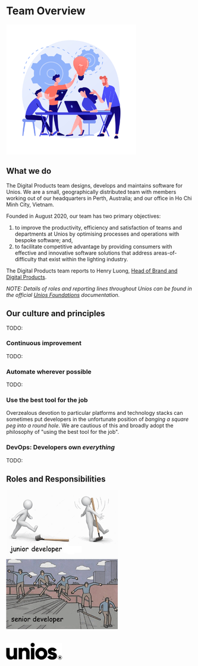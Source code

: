 # Team Overview

<img src="./_assets/team.jpg" alt="Unios Campfire" width="350px" />

## What we do

The Digital Products team designs, develops and maintains software for Unios. We are a small, geographically distributed team with members working out of our headquarters in Perth, Australia; and our office in Ho Chi Minh City, Vietnam.

Founded in August 2020, our team has two primary objectives:

1. to improve the productivity, efficiency and satisfaction of teams and departments at Unios by optimising processes and operations with bespoke software; and,
1. to facilitate competitive advantage by providing consumers with effective and innovative software solutions that address areas-of-difficulty that exist within the lighting industry.

The Digital Products team reports to Henry Luong, [Head of Brand and Digital Products](https://premiuml.sharepoint.com/sites/australia/Shared%20Documents/Forms/AllItems.aspx?originalPath=aHR0cHM6Ly9wcmVtaXVtbC5zaGFyZXBvaW50LmNvbS86Zjovcy9hdXN0cmFsaWEvRWk2WDdLWERKTDVPaWNUVUkzN0trNHNCRXFkUkE1eEJONjVUMlV1cExGeFh2UT9ydGltZT1LX2dnU3A2YTJVZw&id=%2Fsites%2Faustralia%2FShared%20Documents%2FGeneral%2FUnios%20Foundations%20Documents%2FPerformance%20Profiles%2FBrand%20%26%20Digital%20Products%2FPerformance%20Profile%20%28Head%20of%20Brand%20%26%20Digital%20Products%29%2Epdf&parent=%2Fsites%2Faustralia%2FShared%20Documents%2FGeneral%2FUnios%20Foundations%20Documents%2FPerformance%20Profiles%2FBrand%20%26%20Digital%20Products).

_NOTE: Details of roles and reporting lines throughout Unios can be found in the official [Unios Foundations](https://premiuml.sharepoint.com/sites/australia/Shared%20Documents/Forms/AllItems.aspx?originalPath=aHR0cHM6Ly9wcmVtaXVtbC5zaGFyZXBvaW50LmNvbS86Zjovcy9hdXN0cmFsaWEvRWk2WDdLWERKTDVPaWNUVUkzN0trNHNCRXFkUkE1eEJONjVUMlV1cExGeFh2UT9ydGltZT1LX2dnU3A2YTJVZw&id=%2Fsites%2Faustralia%2FShared%20Documents%2FGeneral%2FUnios%20Foundations%20Documents&viewid=db25c798%2D68c7%2D4fd7%2Da831%2D113869b9c3de) documentation._

## Our culture and principles

TODO:

### Continuous improvement

TODO:

### Automate wherever possible

TODO:

### Use the best tool for the job

Overzealous devotion to particular platforms and technology stacks can sometimes put developers in the unfortunate position of _banging a square peg into a round hole_. We are cautious of this and broadly adopt the philosophy of "using the best tool for the job".

### DevOps: Developers own _everything_

TODO:

## Roles and Responsibilities

<img src="./_assets/junior-developer-senior-developer.png" alt="Unios Campfire" width="300px" />

<br />
<br />
<br />
<img src="./_assets/unios-wordmark-black.png" alt="Unios" width="150px" />
